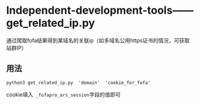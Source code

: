 # Independent-development-tools——get_related_ip.py
通过爬取fofa结果得到某域名的关联ip（如多域名公用https证书的情况，可获取站群IP）

## 用法 ##

    python3 get_related_ip.py  'domain'  'cookie_for_fofa'

cookie填入` _fofapro_ars_session`字段的值即可
